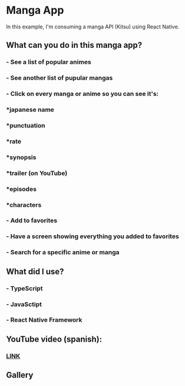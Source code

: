 # Manga App
In this example, I'm consuming a manga API (Kitsu) using React Native.
## What can you do in this manga app?
### - See a list of popular animes
### - See another list of pupular mangas
### - Click on every manga or anime so you can see it's:
###     *japanese name
###     *punctuation
###     *rate
###     *synopsis
###     *trailer (on YouTube)
###     *episodes
###     *characters
### - Add to favorites
### - Have a screen showing everything you added to favorites
### - Search for a specific anime or manga
## What did I use?
### - TypeScript
### - JavaSctipt
### - React Native Framework
## YouTube video (spanish):
### [LINK](https://www.youtube.com/watch?v=tvAVt8YADDg)
## Gallery
